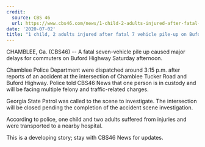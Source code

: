 ```yaml
---
credit:
  source: CBS 46
  url: https://www.cbs46.com/news/1-child-2-adults-injured-after-fatal-7-vehicle-pile-up-on-buford-hwy/article_744632a4-d51b-11ea-87bd-4fdeb4f09a1c.html
date: '2020-07-02'
title: "1 child, 2 adults injured after fatal 7 vehicle pile-up on Buford Hwy"
---
```

CHAMBLEE, Ga. (CBS46) -- A fatal seven-vehicle pile up caused major delays for commuters on Buford Highway Saturday afternoon.

Chamblee Police Department were dispatched around 3:15 p.m. after reports of an accident at the intersection of Chamblee Tucker Road and Buford Highway. Police told CBS46 News that one person is in custody and will be facing multiple felony and traffic-related charges.

Georgia State Patrol was called to the scene to investigate. The intersection will be closed pending the completion of the accident scene investigation.

According to police, one child and two adults suffered from injuries and were transported to a nearby hospital. 

This is a developing story; stay with CBS46 News for updates. 
